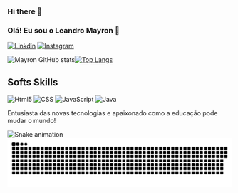 ### Hi there 👋

### Olá! Eu sou o Leandro Mayron 🤙
[![Linkdin](https://img.shields.io/badge/LinkedIn-0077B5?style=for-the-badge&logo=linkedin&logoColor=white)](https://www.linkedin.com/in/leandro-mayron-2528b720a/)
[![Instagram](https://img.shields.io/badge/Instagram-E4405F?style=for-the-badge&logo=instagram&logoColor=white)](https://www.instagram.com/mayronleandro/?next=%2F)

![Mayron GitHub stats](https://github-readme-stats.vercel.app/api?username=LeandroMayron&show_icons=true&theme=radical)[![Top Langs](https://github-readme-stats.vercel.app/api/top-langs/?username=LeandroMayron&layout=compact)](https://github.com/anuraghazra/github-readme-stats)



## Softs Skills

![Html5](https://img.shields.io/badge/HTML5-E34F26?style=for-the-badge&logo=html5&logoColor=white)
![CSS](https://img.shields.io/badge/CSS3-1572B6?style=for-the-badge&logo=css3&logoColor=white)
![JavaScript](https://img.shields.io/badge/JavaScript-F7DF1E?style=for-the-badge&logo=javascript&logoColor=black)
![Java](https://img.shields.io/badge/Java-ED8B00?style=for-the-badge&logo=openjdk&logoColor=white)

Entusiasta das novas tecnologias e apaixonado como a educação pode mudar o mundo!

![Snake animation](https://github.com/LeandroMayron/LeandroMayron/blob/output/github-contribution-grid-snake.svg)
<img src="https://raw.githubusercontent.com/LeandroMayron/LeandroMayron/output/snake.svg" alt="Snake animation" />
